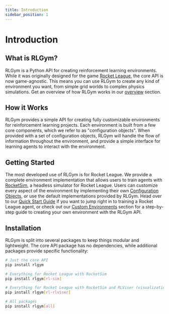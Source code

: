 ```yaml
---
title: Introduction
sidebar_position: 1
---
```


# Introduction

## What is RLGym?

RLGym is a Python API for creating reinforcement learning environments. While it was originally designed for the game [Rocket League](https://www.rocketleague.com), the core API is now game-agnostic. This means you can use RLGym to create any kind of environment you want, from simple grid worlds to complex physics simulations. Get an overview of how RLGym works in our [overview](/Getting%20Started/overview) section.

## How it Works
RLGym provides a simple API for creating fully customizable environments for reinforcement learning projects. Each environment is built from a few core components, which we refer to as "configuration objects". When provided with a set of configuration objects, RLGym will handle the flow of information throughout the environment, and provide a simple interface for learning agents to interact with the environment.

## Getting Started

The most developed use of RLGym is for Rocket League. We provide a complete environment implementation that allows users to train agents with [RocketSim](https://github.com/ZealanL/rocketsim), a headless simulator for Rocket League. Users can customize every aspect of the environment by implementing their own [Configuration Objects](/Getting%20Started/overview/), or use the default implementations provided by RLGym. Head over to our [Quick Start Guide](quickstart.md) if you want to jump right in to training a Rocket League agent, or check out our [Custom Environments](../../Custom%20Environments/custom-environment) section for a step-by-step guide to creating your own environment with the RLGym API.

## Installation
RLGym is split into several packages to keep things modular and lightweight. The core API package has no dependencies, while additional packages provide specific functionality:

```bash
# Just the core API
pip install rlgym

# Everything for Rocket League with RocketSim
pip install rlgym[rl-sim]

# Everything for Rocket League with RocketSim and RLViser (visualization)
pip install rlgym[rl-rlviser]

# All packages
pip install rlgym[all]
```
